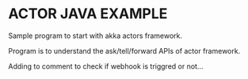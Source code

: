 # ACTOR JAVA EXAMPLE
Sample program to start with akka actors framework. 

Program is to understand the ask/tell/forward APIs of actor framework.

Adding to comment to check if webhook is triggred or not...
